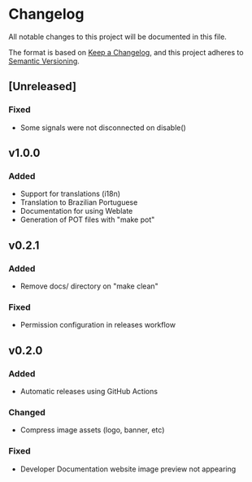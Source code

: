 # Changelog

All notable changes to this project will be documented in this file.

The format is based on [Keep a Changelog](https://keepachangelog.com/en/1.1.0/),
and this project adheres to [Semantic Versioning](https://semver.org/spec/v2.0.0.html).

## [Unreleased]

### Fixed

- Some signals were not disconnected on disable()

## v1.0.0

### Added

- Support for translations (i18n)
- Translation to Brazilian Portuguese
- Documentation for using Weblate
- Generation of POT files with "make pot"

## v0.2.1

### Added

- Remove docs/ directory on "make clean"

### Fixed

- Permission configuration in releases workflow

## v0.2.0

### Added

- Automatic releases using GitHub Actions

### Changed

- Compress image assets (logo, banner, etc)

### Fixed

- Developer Documentation website image preview not appearing
